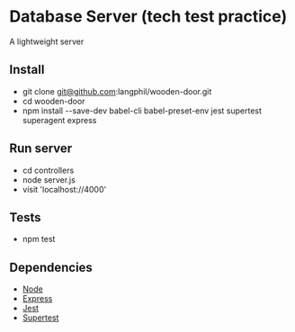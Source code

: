 Database Server (tech test practice)
===================
A lightweight server

## Install
* git clone git@github.com:langphil/wooden-door.git
* cd wooden-door
* npm install --save-dev babel-cli babel-preset-env jest supertest superagent express

## Run server
* cd controllers
* node server.js
* visit 'localhost://4000'

## Tests
* npm test

## Dependencies
* [Node](https://nodejs.org/en/)
* [Express](https://expressjs.com/)
* [Jest](https://facebook.github.io/jest/)
* [Supertest](https://github.com/visionmedia/supertest)
